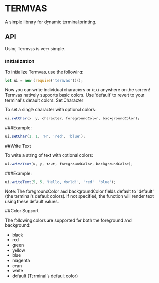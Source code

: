 # TERMVAS

A simple library for dynamic terminal printing.

## API

Using Termvas is very simple.

### Initialization

To initialize Termvas, use the following:

```javascript
let ui = new (require('termvas'))();
```

Now you can write individual characters or text anywhere on the screen! Termvas natively supports basic colors. Use 'default' to revert to your terminal's default colors.
Set Character

To set a single character with optional colors:

```javascript
ui.setChar(x, y, character, foregroundColor, backgroundColor);
```

###Example:

```javascript
ui.setChar(1, 1, 'H', 'red', 'blue');
```

##Write Text

To write a string of text with optional colors:
```javascript
ui.writeText(x, y, text, foregroundColor, backgroundColor);
```
###Example:

```javascript
ui.writeText(5, 5, 'Hello, World!', 'red', 'blue');
```

Note: The foregroundColor and backgroundColor fields default to 'default' (the terminal's default colors). If not specified, the function will render text using these default values.

##Color Support

The following colors are supported for both the foreground and background:

 - black
 - red
 - green
 - yellow
 - blue
 - magenta
 - cyan
 - white
 - default (Terminal's default color)